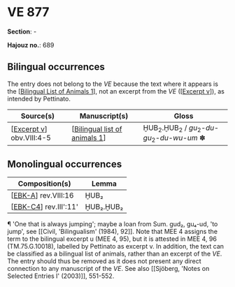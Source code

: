 # VE 877

**Section**: -

**Hajouz no.**: 689 

## Bilingual occurrences 

The entry does not belong to the *VE* because the text where it appears is the [[Bilingual List of Animals 1]], not an excerpt from the *VE* ([[Excerpt v]]), as intended by Pettinato.

| Source(s)                  | Manuscript(s)                   | Gloss                                                                               |
| -------------------------- | ------------------------------- | ----------------------------------------------------------------------------------- |
| [[Excerpt v]] obv.VIII:4-5 | [[Bilingual list of animals 1]] | ḪUB<sub>2</sub>.ḪUB<sub>2</sub> / *gu*<sub>2</sub>-*du-gu*<sub>2</sub>-*du-wu-um* ✽ |

## Monolingual occurrences

| Composition(s)           | Lemma     |
| ------------------------ | --------- |
| [[EBK-A]] rev.VIII:16    | ḪUB₂      |
| [[EBK-C4]]  rev.III':11' | ḪUB₂.ḪUB₂ |

¶ 'One that is always jumping'; maybe a loan from Sum. gud₂, gu₄-ud, 'to jump', see [[Civil, 'Bilingualism' (1984), 92]]. Note that MEE 4 assigns the term to the bilingual excerpt u (MEE 4, 95), but it is attested in MEE 4, 96 (TM.75.G.10018), labelled by Pettinato as excerpt v. In addition, the text can be classified as a bilingual list of animals, rather than an excerpt of the *VE*. The entry should thus be removed as it does not present any direct connection to any manuscript of the *VE*. See also [[Sjöberg, 'Notes on Selected Entries I' (2003)]], 551-552.

[//begin]: # "Autogenerated link references for markdown compatibility"
[Bilingual List of Animals 1]: <Bilingual list of animals 1> "MEE 4 96 + MEE 4 101 + MEE 4 104 + MEE 4 112 =  TM.75.G.10018 + TM.75.G.11265 + TM.75.G.11271 + TM.75.G.11303 + TM.75.G.12686"
[Excerpt v]: <Excerpt v> "Excerpt v"
[Bilingual list of animals 1]: <Bilingual list of animals 1> "MEE 4 96 + MEE 4 101 + MEE 4 104 + MEE 4 112 =  TM.75.G.10018 + TM.75.G.11265 + TM.75.G.11271 + TM.75.G.11303 + TM.75.G.12686"
[EBK-A]: EBK-A "MEE 4, 115 +"
[EBK-C4]: EBK-C4 "MEE 15 27 = TM.75.G.3040+TM.75.G.3046"
[//end]: # "Autogenerated link references"